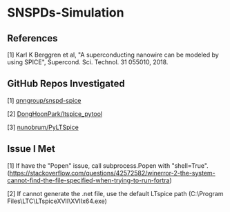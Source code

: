 # SNSPDs-Simulation

## References

[1] Karl K Berggren et al, "A superconducting nanowire can be modeled by using SPICE", Supercond. Sci. Technol. 31 055010, 2018.

## GitHub Repos Investigated

[1] [qnngroup/snspd-spice](https://github.com/qnngroup/snspd-spice)

[2] [DongHoonPark/ltspice_pytool](https://github.com/DongHoonPark/ltspice_pytool)

[3] [nunobrum/PyLTSpice](https://github.com/nunobrum/PyLTSpice)

## Issue I Met

[1] If have the "Popen" issue, call subprocess.Popen with "shell=True".
    (https://stackoverflow.com/questions/42572582/winerror-2-the-system-cannot-find-the-file-specified-when-trying-to-run-fortra)

[2] If cannot generate the .net file, use the default LTspice path
    (C:\Program Files\LTC\LTspiceXVII\XVIIx64.exe)
